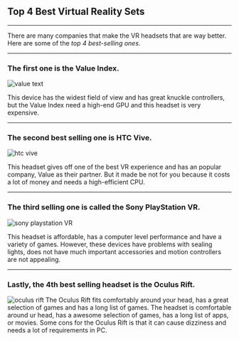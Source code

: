 ## Top 4 Best Virtual Reality Sets
---
There are many companies that make the VR headsets that are way better.
  Here are some of the _top 4 best-selling ones_.

---
### The first one is the **Value Index**.
![value text](https://images-na.ssl-images-amazon.com/images/I/71ZgOpN805L._AC_SL1500_.jpg)

This device has the widest field of view and has great knuckle controllers, but the Value Index need a high-end GPU and this headset is very expensive.

---
### The second best selling one is **HTC Vive**.

![htc vive](https://images-na.ssl-images-amazon.com/images/I/61qUvbPMK5L._SX679_.jpg)

This headset gives off one of the best VR experience and has an popular company, Value as their partner.
  But it made be not for you because it costs a lot of money and needs a high-efficient CPU.


---
### The third selling one is called the **Sony PlayStation VR**.

![sony playstation VR](https://images-na.ssl-images-amazon.com/images/I/61cCP0Tg%2BBL._SX522_.jpg)

This headset is affordable, has a computer level performance and have a variety of games.
  However, these devices have problems with sealing lights, does not have much important accessories and motion controllers are not appealing.

---
### Lastly, the 4th best selling headset is the **Oculus Rift**.
![oculus rift](https://i.ytimg.com/vi/3vPz9KFXWTk/maxresdefault.jpg)
The Oculus Rift fits comfortably around your head, has a great selection of games and has a long list of games.
  The headset is comfortable around ur head, has a awesome selection of games, has a long list of apps, or movies.
    Some cons for the Oculus Rift is that it can cause dizziness and needs a lot of requirements in PC.
